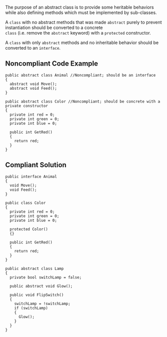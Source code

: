 
The purpose of an abstract class is to provide some heritable behaviors while also defining methods which must be implemented by sub-classes.

A `class` with no abstract methods that was made `abstract` purely to prevent instantiation should be converted to a concrete<br>`class` (i.e. remove the `abstract` keyword) with a `protected` constructor.

A `class` with only `abstract` methods and no inheritable behavior should be converted to an `interface`.

## Noncompliant Code Example


    public abstract class Animal //Noncompliant; should be an interface
    {
      abstract void Move();
      abstract void Feed();
    }
    
    public abstract class Color //Noncompliant; should be concrete with a private constructor
    {
      private int red = 0;
      private int green = 0;
      private int blue = 0;
    
      public int GetRed()
      {
        return red;
      }
    }


## Compliant Solution


    public interface Animal
    {
      void Move();
      void Feed();
    }
    
    public class Color
    {
      private int red = 0;
      private int green = 0;
      private int blue = 0;
    
      protected Color()
      {}
    
      public int GetRed()
      {
        return red;
      }
    }
    
    public abstract class Lamp
    {
      private bool switchLamp = false;
    
      public abstract void Glow();
    
      public void FlipSwitch()
      {
        switchLamp = !switchLamp;
        if (switchLamp)
        {
          Glow();
        }
      }
    }

